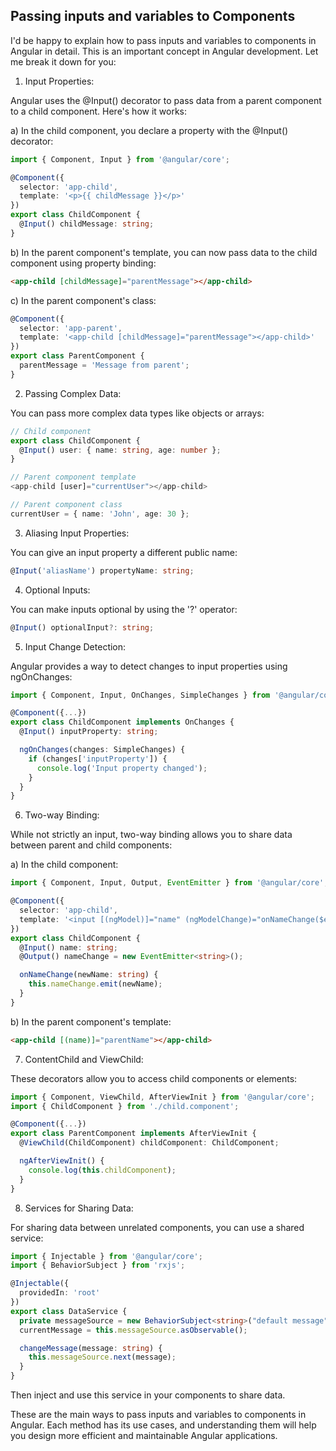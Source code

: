 ## Passing inputs and variables to Components

I'd be happy to explain how to pass inputs and variables to components in Angular in detail. This is an important concept in Angular development. Let me break it down for you:

1. Input Properties:

Angular uses the @Input() decorator to pass data from a parent component to a child component. Here's how it works:

a) In the child component, you declare a property with the @Input() decorator:

```typescript
import { Component, Input } from '@angular/core';

@Component({
  selector: 'app-child',
  template: '<p>{{ childMessage }}</p>'
})
export class ChildComponent {
  @Input() childMessage: string;
}
```

b) In the parent component's template, you can now pass data to the child component using property binding:

```html
<app-child [childMessage]="parentMessage"></app-child>
```

c) In the parent component's class:

```typescript
@Component({
  selector: 'app-parent',
  template: '<app-child [childMessage]="parentMessage"></app-child>'
})
export class ParentComponent {
  parentMessage = 'Message from parent';
}
```

2. Passing Complex Data:

You can pass more complex data types like objects or arrays:

```typescript
// Child component
export class ChildComponent {
  @Input() user: { name: string, age: number };
}

// Parent component template
<app-child [user]="currentUser"></app-child>

// Parent component class
currentUser = { name: 'John', age: 30 };
```

3. Aliasing Input Properties:

You can give an input property a different public name:

```typescript
@Input('aliasName') propertyName: string;
```

4. Optional Inputs:

You can make inputs optional by using the '?' operator:

```typescript
@Input() optionalInput?: string;
```

5. Input Change Detection:

Angular provides a way to detect changes to input properties using ngOnChanges:

```typescript
import { Component, Input, OnChanges, SimpleChanges } from '@angular/core';

@Component({...})
export class ChildComponent implements OnChanges {
  @Input() inputProperty: string;

  ngOnChanges(changes: SimpleChanges) {
    if (changes['inputProperty']) {
      console.log('Input property changed');
    }
  }
}
```

6. Two-way Binding:

While not strictly an input, two-way binding allows you to share data between parent and child components:

a) In the child component:

```typescript
import { Component, Input, Output, EventEmitter } from '@angular/core';

@Component({
  selector: 'app-child',
  template: '<input [(ngModel)]="name" (ngModelChange)="onNameChange($event)">'
})
export class ChildComponent {
  @Input() name: string;
  @Output() nameChange = new EventEmitter<string>();

  onNameChange(newName: string) {
    this.nameChange.emit(newName);
  }
}
```

b) In the parent component's template:

```html
<app-child [(name)]="parentName"></app-child>
```

7. ContentChild and ViewChild:

These decorators allow you to access child components or elements:

```typescript
import { Component, ViewChild, AfterViewInit } from '@angular/core';
import { ChildComponent } from './child.component';

@Component({...})
export class ParentComponent implements AfterViewInit {
  @ViewChild(ChildComponent) childComponent: ChildComponent;

  ngAfterViewInit() {
    console.log(this.childComponent);
  }
}
```

8. Services for Sharing Data:

For sharing data between unrelated components, you can use a shared service:

```typescript
import { Injectable } from '@angular/core';
import { BehaviorSubject } from 'rxjs';

@Injectable({
  providedIn: 'root'
})
export class DataService {
  private messageSource = new BehaviorSubject<string>("default message");
  currentMessage = this.messageSource.asObservable();

  changeMessage(message: string) {
    this.messageSource.next(message);
  }
}
```

Then inject and use this service in your components to share data.

These are the main ways to pass inputs and variables to components in Angular. Each method has its use cases, and understanding them will help you design more efficient and maintainable Angular applications.
